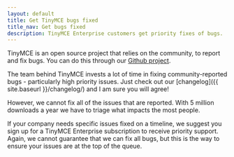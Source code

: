 ```yaml
---
layout: default
title: Get TinyMCE bugs fixed
title_nav: Get bugs fixed
description: TinyMCE Enterprise customers get priority fixes of bugs.
---
```


TinyMCE is an open source project that relies on the community, to report and fix bugs. You can do this through our [Github project](https://github.com/tinymce/tinymce).

The team behind TinyMCE invests a lot of time in fixing community-reported bugs - particularly high priority issues. Just check out our [changelog]({{ site.baseurl }}/changelog/) and I am sure you will agree!

However, we cannot fix all of the issues that are reported. With 5 million downloads a year we have to triage what impacts the most people.

If your company needs specific issues fixed on a timeline, we suggest you sign up for a TinyMCE Enterprise subscription to receive priority support. Again, we cannot guarantee that we can fix all bugs, but this is the way to ensure your issues are at the top of the queue.
